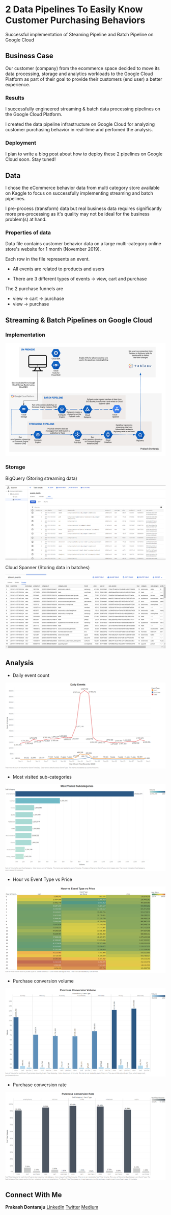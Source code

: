 # 2 Data Pipelines To Easily Know Customer Purchasing Behaviors

Successful implementation of Steaming Pipeline and Batch Pipeline on Google Cloud

## Business Case

Our customer (company) from the ecommerce space decided to move its data processing, storage and analytics workloads to the Google Cloud Platform as part of their goal to provide their customers (end user) a better experience.

### Results

I successfully engineered streaming & batch data processing pipelines on the Google Cloud Platform.

I created the data pipeline infrastructure on Google Cloud for analyzing customer purchasing behavior in real-time and perfomed the analysis.

### Deployment

I plan to write a blog post about how to deploy these 2 pipelines on Google Cloud soon. Stay tuned!

## Data

I chose the eCommerce behavior data from multi category store available on Kaggle to focus on successfully implementing streaming and batch pipelines.

I pre-process (transform) data but real business data requires significantly more pre-processing as it's quality may not be ideal for the business problem(s) at hand.

### Properties of data

Data file contains customer behavior data on a large multi-category online store's website for 1 month (November 2019).
 
 Each row in the file represents an event.

* All events are related to products and users

* There are 3 different types of events &#8594; view, cart and purchase

The 2 purchase funnels are
* view &#8594; cart &#8594; purchase
* view &#8594; purchase


## Streaming & Batch Pipelines on Google Cloud

### Implementation

![Streaming & Batch Pipelines on Google Cloud](https://github.com/prakashdontaraju/google-cloud-ecommerce/blob/master/images/google_cloud_pipeline.png)

### Storage

BigQuery (Storing streaming data)

![Streaming Data in BigQuery](https://github.com/prakashdontaraju/google-cloud-ecommerce/blob/master/images/bigquery_store.png)

Cloud Spanner (Storing data in batches)

![Batch Data in Cloud Spanner](https://github.com/prakashdontaraju/google-cloud-ecommerce/blob/master/images/spanner_store.png)

## Analysis

* Daily event count

![Daily Event Count](https://github.com/prakashdontaraju/google-cloud-ecommerce/blob/master/images/daily_events.png)

* Most visited sub-categories

![Most Visited Sub-Categories](https://github.com/prakashdontaraju/google-cloud-ecommerce/blob/master/images/most_visited_subcategories.png)

* Hour vs Event Type vs Price

![Hour vs Event Type vs Price](https://github.com/prakashdontaraju/google-cloud-ecommerce/blob/master/images/hour_event_price.png)

* Purchase conversion volume

![Purchase Conversion Volume](https://github.com/prakashdontaraju/google-cloud-ecommerce/blob/master/images/purchase_conversion_volume.png)

* Purchase conversion rate

![Purchase Conversion Rate](https://github.com/prakashdontaraju/google-cloud-ecommerce/blob/master/images/purchase_conversion_rate.png)

## Connect With Me
**Prakash Dontaraju** [LinkedIn](https://www.linkedin.com/in/prakashdontaraju) [Twitter](https://twitter.com/WittyGrit) [Medium](https://medium.com/@wittygrit)
